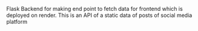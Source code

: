 Flask Backend for making end point to fetch data for frontend which is deployed on render.
This is an API of a static data of posts of social media platform 
